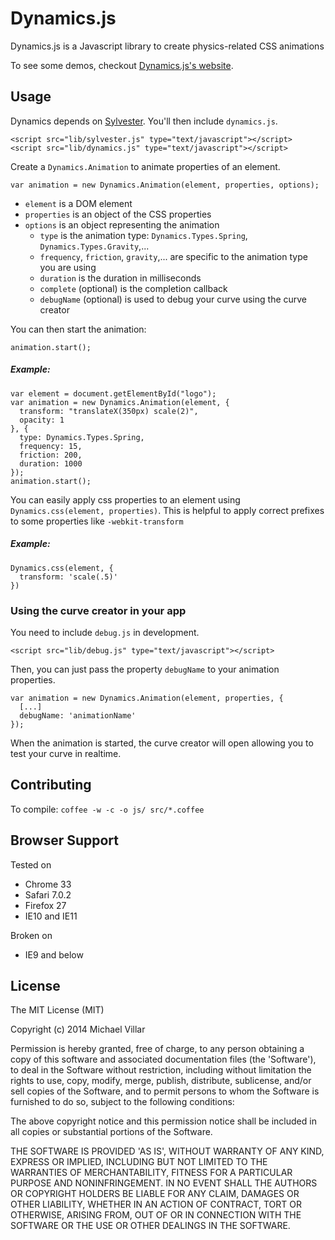 # Dynamics.js
Dynamics.js is a Javascript library to create physics-related CSS animations

To see some demos, checkout [Dynamics.js's website](http://michaelvillar.github.io/dynamics.js).

## Usage
Dynamics depends on [Sylvester](https://github.com/jcoglan/sylvester). You'll then include `dynamics.js`.
```
<script src="lib/sylvester.js" type="text/javascript"></script>  
<script src="lib/dynamics.js" type="text/javascript"></script>  
```
Create a `Dynamics.Animation` to animate properties of an element.
```
var animation = new Dynamics.Animation(element, properties, options);
```
- `element` is a DOM element
- `properties` is an object of the CSS properties
- `options` is an object representing the animation
  - `type` is the animation type: `Dynamics.Types.Spring`, `Dynamics.Types.Gravity`,...
  - `frequency`, `friction`, `gravity`,... are specific to the animation type you are using
  - `duration` is the duration in milliseconds
  - `complete` (optional) is the completion callback
  - `debugName` (optional) is used to debug your curve using the curve creator 

You can then start the animation:
```
animation.start();
```

##### Example:
```
var element = document.getElementById("logo");
var animation = new Dynamics.Animation(element, {
  transform: "translateX(350px) scale(2)",
  opacity: 1
}, {
  type: Dynamics.Types.Spring,
  frequency: 15,
  friction: 200,
  duration: 1000
});
animation.start();
```

You can easily apply css properties to an element using `Dynamics.css(element, properties)`. This is helpful to apply correct prefixes to some properties like `-webkit-transform`
##### Example:
```
Dynamics.css(element, {
  transform: 'scale(.5)'
})
```

### Using the curve creator in your app
You need to include `debug.js` in development.
```
<script src="lib/debug.js" type="text/javascript"></script>  
```
Then, you can just pass the property `debugName` to your animation properties.
```
var animation = new Dynamics.Animation(element, properties, {
  [...]
  debugName: 'animationName'
});
```
When the animation is started, the curve creator will open allowing you to test your curve in realtime.

## Contributing
To compile: `coffee -w -c -o js/ src/*.coffee`

## Browser Support
Tested on
- Chrome 33
- Safari 7.0.2
- Firefox 27
- IE10 and IE11

Broken on
- IE9 and below

## License

The MIT License (MIT)

Copyright (c) 2014 Michael Villar

Permission is hereby granted, free of charge, to any person obtaining a copy of this software and associated documentation files (the 'Software'), to deal in the Software without restriction, including without limitation the rights to use, copy, modify, merge, publish, distribute, sublicense, and/or sell copies of the Software, and to permit persons to whom the Software is furnished to do so, subject to the following conditions:

The above copyright notice and this permission notice shall be included in all copies or substantial portions of the Software.

THE SOFTWARE IS PROVIDED 'AS IS', WITHOUT WARRANTY OF ANY KIND, EXPRESS OR IMPLIED, INCLUDING BUT NOT LIMITED TO THE WARRANTIES OF MERCHANTABILITY, FITNESS FOR A PARTICULAR PURPOSE AND NONINFRINGEMENT. IN NO EVENT SHALL THE AUTHORS OR COPYRIGHT HOLDERS BE LIABLE FOR ANY CLAIM, DAMAGES OR OTHER LIABILITY, WHETHER IN AN ACTION OF CONTRACT, TORT OR OTHERWISE, ARISING FROM, OUT OF OR IN CONNECTION WITH THE SOFTWARE OR THE USE OR OTHER DEALINGS IN THE SOFTWARE.
